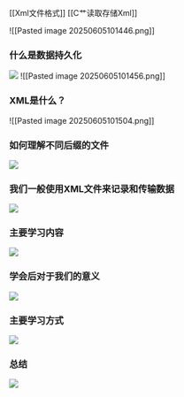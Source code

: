 [[Xml文件格式]]
[[C艹读取存储Xml]]

![[Pasted image 20250605101446.png]]
### 什么是数据持久化
![](https://linwentao785293209.github.io/images/%E6%95%B0%E6%8D%AE%E5%AD%98%E5%82%A8/%E6%95%B0%E6%8D%AE%E6%8C%81%E4%B9%85%E5%8C%96/Unity/03.Xml%E5%9F%BA%E7%A1%80%E7%9F%A5%E8%AF%86/1.%E6%A6%82%E8%BF%B0/3.png)
![[Pasted image 20250605101456.png]]
### XML是什么？
![[Pasted image 20250605101504.png]]
### 如何理解不同后缀的文件
![](https://linwentao785293209.github.io/images/%E6%95%B0%E6%8D%AE%E5%AD%98%E5%82%A8/%E6%95%B0%E6%8D%AE%E6%8C%81%E4%B9%85%E5%8C%96/Unity/03.Xml%E5%9F%BA%E7%A1%80%E7%9F%A5%E8%AF%86/1.%E6%A6%82%E8%BF%B0/6.png)

### 我们一般使用XML文件来记录和传输数据
![](https://linwentao785293209.github.io/images/%E6%95%B0%E6%8D%AE%E5%AD%98%E5%82%A8/%E6%95%B0%E6%8D%AE%E6%8C%81%E4%B9%85%E5%8C%96/Unity/03.Xml%E5%9F%BA%E7%A1%80%E7%9F%A5%E8%AF%86/1.%E6%A6%82%E8%BF%B0/7.png)

### 主要学习内容
![](https://linwentao785293209.github.io/images/%E6%95%B0%E6%8D%AE%E5%AD%98%E5%82%A8/%E6%95%B0%E6%8D%AE%E6%8C%81%E4%B9%85%E5%8C%96/Unity/03.Xml%E5%9F%BA%E7%A1%80%E7%9F%A5%E8%AF%86/1.%E6%A6%82%E8%BF%B0/8.png)

### 学会后对于我们的意义
![](https://linwentao785293209.github.io/images/%E6%95%B0%E6%8D%AE%E5%AD%98%E5%82%A8/%E6%95%B0%E6%8D%AE%E6%8C%81%E4%B9%85%E5%8C%96/Unity/03.Xml%E5%9F%BA%E7%A1%80%E7%9F%A5%E8%AF%86/1.%E6%A6%82%E8%BF%B0/9.png)

### 主要学习方式
![](https://linwentao785293209.github.io/images/%E6%95%B0%E6%8D%AE%E5%AD%98%E5%82%A8/%E6%95%B0%E6%8D%AE%E6%8C%81%E4%B9%85%E5%8C%96/Unity/03.Xml%E5%9F%BA%E7%A1%80%E7%9F%A5%E8%AF%86/1.%E6%A6%82%E8%BF%B0/10.png)

### 总结
![](https://linwentao785293209.github.io/images/%E6%95%B0%E6%8D%AE%E5%AD%98%E5%82%A8/%E6%95%B0%E6%8D%AE%E6%8C%81%E4%B9%85%E5%8C%96/Unity/03.Xml%E5%9F%BA%E7%A1%80%E7%9F%A5%E8%AF%86/1.%E6%A6%82%E8%BF%B0/11.png)